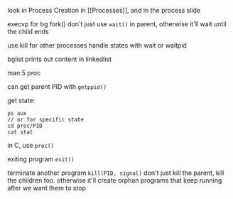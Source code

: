 look in Process Creation in [[Processes]], and in the process slide

execvp for bg
fork()
don't just use `wait()` in parent, otherwise it'll wait until the child ends

use kill for other processes
handle states with wait or waitpid

bglist prints out content in linkedlist

man 5 proc

can get parent PID with `getppid()`

get state:
```
ps aux
// or for specific state
cd proc/PID
cat stat
```
in C, use `proc()`

exiting program `exit()`


terminate another program
`kill(PID, signal)`
don't just kill the parent, kill the children too. otherwise it'll create orphan programs that keep running after we want them to stop